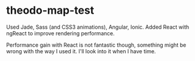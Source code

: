 theodo-map-test
===============

Used Jade, Sass (and CSS3 animations), Angular, Ionic.
Added React with ngReact to improve rendering performance.

Performance gain with React is not fantastic though, something might be wrong with the way I used it. I'll look into it when I have time.
